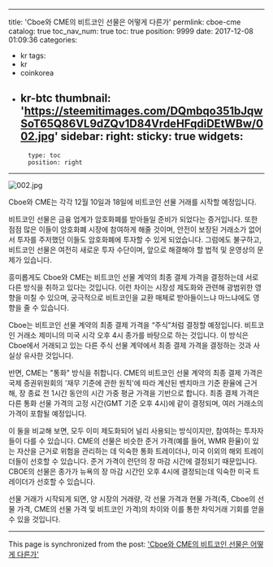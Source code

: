 
---
title: 'Cboe와 CME의 비트코인 선물은 어떻게 다른가'
permlink: cboe-cme
catalog: true
toc_nav_num: true
toc: true
position: 9999
date: 2017-12-08 01:09:36
categories:
- kr
tags:
- kr
- coinkorea
- kr-btc
thumbnail: 'https://steemitimages.com/DQmbqo351bJqwSoT65Q86VL9dZQv1D84VrdeHFqdiDEtWBw/002.jpg'
sidebar:
    right:
        sticky: true
widgets:
    -
        type: toc
        position: right
---


![002.jpg](https://steemitimages.com/DQmbqo351bJqwSoT65Q86VL9dZQv1D84VrdeHFqdiDEtWBw/002.jpg)

Cboe와 CME는 각각 12월 10일과 18일에 비트코인 선물 거래를 시작할 예정입니다. 
  
비트코인 선물은 금융 업계가 암호화폐를 받아들일 준비가 되었다는 증거입니다. 또한 점점 많은 이들이 암호화폐 시장에 참여하게 해줄 것이며, 안전이 보장된 거래소가 없어서 투자를 주저했던 이들도 암호화폐에 투자할 수 있게 되었습니다. 그럼에도 불구하고, 비트코인 선물은 여전히 ​​새로운 투자 수단이며, 앞으로 해결해야 할 법적 및 운영상의 문제가 있습니다.
  
흥미롭게도 Cboe와 CME는 비트코인 선물 계약의 최종 결제 가격을 결정하는데 서로 다른 방식을 취하고 있다는 것입니다. 이런 차이는 시장성 제도화와 관련해 광범위한 영향을 미칠 수 있으며, 궁극적으로 비트코인을 교환 매체로 받아들이느냐 마느냐에도 영향을 줄 수 있습니다.
  
Cboe는 비트코인 선물 계약의 최종 결제 가격을 “주식”처럼 결정할 예정입니다. 비트코인 거래소 제미니의 미국 시각 오후 4시 종가를 바탕으로 하는 것입니다. 이 방식은 Cboe에서 거래되고 있는 다른 주식 선물 계약에서 최종 결제 가격을 결정하는 것과 사실상 유사한 것입니다.
  
반면, CME는 "통화" 방식을 취합니다. CME의 비트코인 선물 계약의 최종 결제 가격은 국제 증권위원회의 '재무 기준에 관한 원칙'에 따라 계산된 벤치마크 기준 환율에 근거해, 장 종료 전 1시간 동안의 시간 가중 평균 가격을 기반으로 합니다. 최종 결제 가격은 다른 통화 선물 가격의 고정 시간(GMT 기준 오후 4시)에 같이 결정되며, 여러 거래소의 가격이 포함될 예정입니다.
  
이 둘을 비교해 보면, 모두 이미 제도화되어 널리 사용되는 방식이지만, 참여하는 투자자들이 다를 수 있습니다. CME의 선물은 비슷한 준거 가격(예를 들어, WMR 환율)이 있는 자산을 근거로 위험을 관리하는 데 익숙한 통화 트레이더나, 미국 이외의 해외 트레이더들이 선호할 수 있습니다. 준거 가격이 런던의 장 마감 시간에 결정되기 때문입니다. CBOE의 선물은 종가가 뉴욕의 장 마감 시간인 오후 4시에 결정되는데 익숙한 미국 트레이더가 선호할 수 있습니다.
  
선물 거래가 시작되게 되면,  양 시장의 거래량, 각 선물 가격과 현물 가격(즉, Cboe의 선물 가격, CME의 선물 가격 및 비트코인 가격)의 차이와 이를 통한 차익거래 기회를 얻을 수 있을 것입니다.

- - -

This page is synchronized from the post: ['Cboe와 CME의 비트코인 선물은 어떻게 다른가'](https://steemit.com/@pius.pius/cboe-cme)
